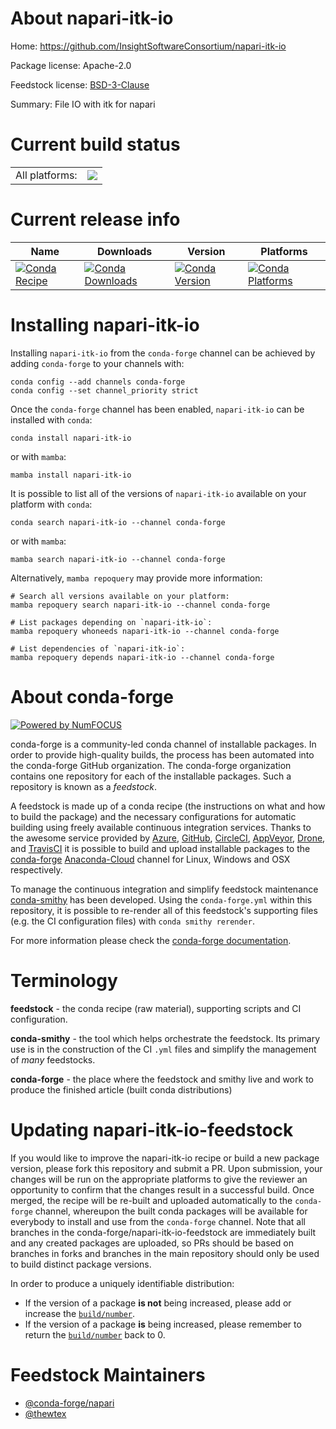 About napari-itk-io
===================

Home: https://github.com/InsightSoftwareConsortium/napari-itk-io

Package license: Apache-2.0

Feedstock license: [BSD-3-Clause](https://github.com/conda-forge/napari-itk-io-feedstock/blob/main/LICENSE.txt)

Summary: File IO with itk for napari

Current build status
====================


<table><tr><td>All platforms:</td>
    <td>
      <a href="https://dev.azure.com/conda-forge/feedstock-builds/_build/latest?definitionId=15838&branchName=main">
        <img src="https://dev.azure.com/conda-forge/feedstock-builds/_apis/build/status/napari-itk-io-feedstock?branchName=main">
      </a>
    </td>
  </tr>
</table>

Current release info
====================

| Name | Downloads | Version | Platforms |
| --- | --- | --- | --- |
| [![Conda Recipe](https://img.shields.io/badge/recipe-napari--itk--io-green.svg)](https://anaconda.org/conda-forge/napari-itk-io) | [![Conda Downloads](https://img.shields.io/conda/dn/conda-forge/napari-itk-io.svg)](https://anaconda.org/conda-forge/napari-itk-io) | [![Conda Version](https://img.shields.io/conda/vn/conda-forge/napari-itk-io.svg)](https://anaconda.org/conda-forge/napari-itk-io) | [![Conda Platforms](https://img.shields.io/conda/pn/conda-forge/napari-itk-io.svg)](https://anaconda.org/conda-forge/napari-itk-io) |

Installing napari-itk-io
========================

Installing `napari-itk-io` from the `conda-forge` channel can be achieved by adding `conda-forge` to your channels with:

```
conda config --add channels conda-forge
conda config --set channel_priority strict
```

Once the `conda-forge` channel has been enabled, `napari-itk-io` can be installed with `conda`:

```
conda install napari-itk-io
```

or with `mamba`:

```
mamba install napari-itk-io
```

It is possible to list all of the versions of `napari-itk-io` available on your platform with `conda`:

```
conda search napari-itk-io --channel conda-forge
```

or with `mamba`:

```
mamba search napari-itk-io --channel conda-forge
```

Alternatively, `mamba repoquery` may provide more information:

```
# Search all versions available on your platform:
mamba repoquery search napari-itk-io --channel conda-forge

# List packages depending on `napari-itk-io`:
mamba repoquery whoneeds napari-itk-io --channel conda-forge

# List dependencies of `napari-itk-io`:
mamba repoquery depends napari-itk-io --channel conda-forge
```


About conda-forge
=================

[![Powered by
NumFOCUS](https://img.shields.io/badge/powered%20by-NumFOCUS-orange.svg?style=flat&colorA=E1523D&colorB=007D8A)](https://numfocus.org)

conda-forge is a community-led conda channel of installable packages.
In order to provide high-quality builds, the process has been automated into the
conda-forge GitHub organization. The conda-forge organization contains one repository
for each of the installable packages. Such a repository is known as a *feedstock*.

A feedstock is made up of a conda recipe (the instructions on what and how to build
the package) and the necessary configurations for automatic building using freely
available continuous integration services. Thanks to the awesome service provided by
[Azure](https://azure.microsoft.com/en-us/services/devops/), [GitHub](https://github.com/),
[CircleCI](https://circleci.com/), [AppVeyor](https://www.appveyor.com/),
[Drone](https://cloud.drone.io/welcome), and [TravisCI](https://travis-ci.com/)
it is possible to build and upload installable packages to the
[conda-forge](https://anaconda.org/conda-forge) [Anaconda-Cloud](https://anaconda.org/)
channel for Linux, Windows and OSX respectively.

To manage the continuous integration and simplify feedstock maintenance
[conda-smithy](https://github.com/conda-forge/conda-smithy) has been developed.
Using the ``conda-forge.yml`` within this repository, it is possible to re-render all of
this feedstock's supporting files (e.g. the CI configuration files) with ``conda smithy rerender``.

For more information please check the [conda-forge documentation](https://conda-forge.org/docs/).

Terminology
===========

**feedstock** - the conda recipe (raw material), supporting scripts and CI configuration.

**conda-smithy** - the tool which helps orchestrate the feedstock.
                   Its primary use is in the construction of the CI ``.yml`` files
                   and simplify the management of *many* feedstocks.

**conda-forge** - the place where the feedstock and smithy live and work to
                  produce the finished article (built conda distributions)


Updating napari-itk-io-feedstock
================================

If you would like to improve the napari-itk-io recipe or build a new
package version, please fork this repository and submit a PR. Upon submission,
your changes will be run on the appropriate platforms to give the reviewer an
opportunity to confirm that the changes result in a successful build. Once
merged, the recipe will be re-built and uploaded automatically to the
`conda-forge` channel, whereupon the built conda packages will be available for
everybody to install and use from the `conda-forge` channel.
Note that all branches in the conda-forge/napari-itk-io-feedstock are
immediately built and any created packages are uploaded, so PRs should be based
on branches in forks and branches in the main repository should only be used to
build distinct package versions.

In order to produce a uniquely identifiable distribution:
 * If the version of a package **is not** being increased, please add or increase
   the [``build/number``](https://docs.conda.io/projects/conda-build/en/latest/resources/define-metadata.html#build-number-and-string).
 * If the version of a package **is** being increased, please remember to return
   the [``build/number``](https://docs.conda.io/projects/conda-build/en/latest/resources/define-metadata.html#build-number-and-string)
   back to 0.

Feedstock Maintainers
=====================

* [@conda-forge/napari](https://github.com/conda-forge/napari/)
* [@thewtex](https://github.com/thewtex/)

